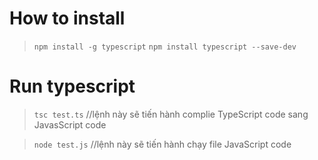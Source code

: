 # How to install
  > `npm install -g typescript`
  > `npm install typescript --save-dev`


# Run typescript
  > `tsc test.ts` //lệnh này sẽ tiến hành complie TypeScript code sang JavasScript code

  > `node test.js` //lệnh này sẽ tiến hành chạy file JavaScript code